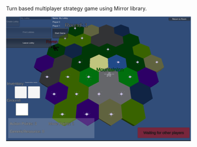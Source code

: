 Turn based multiplayer strategy game using Mirror library.

[<img src="./screenshot.png" width="600"/>](https://github.com/MountainInn/ArmelloConceptProject/blob/main/screenshot.png?raw)
